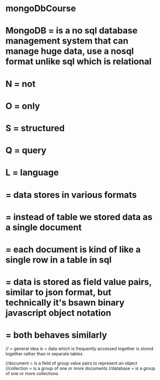 # mongoDbCourse

# MongoDB = is a no sql database management system that can manage huge data, use a nosql format unlike sql which is relational

# N = not 
# O = only
# S = structured
# Q = query
# L = language
# = data stores in various formats
# = instead of table we stored data as a single document
# = each document is kind of like a single row in a table in sql
# = data is stored as field value pairs, similar to json format, but technically it's bsawn binary javascript object notation
# = both behaves similarly

// = general idea is = data which is frequently accessed together is stored together rather than in separate tables

//document = is a field of group value pairs to represent an object
//collection = is a group of one or more documents 
//database = is a group of one or more collections 
